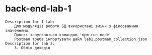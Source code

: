 # back-end-lab-1

    Description for 1 lab:
        Для модуляції роботи БД використані зміни з фіксованими значеннями.
        Проєкт запускаються командою 'npm run node'
        Postman треба імпортувати файл lab1.postman_collection.json
    Description for lab 2:
        3. Облік доходів
